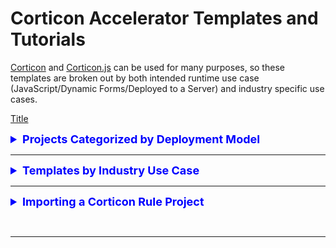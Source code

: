 # Corticon Accelerator Templates and Tutorials

[Corticon](https://www.progress.com/corticon) and [Corticon.js](https://www.progress.com/corticon-js) can be used for many purposes, so these templates are broken out by both intended runtime use case (JavaScript/Dynamic Forms/Deployed to a Server) and industry specific use cases. 

[Title](templates/Calculate-Compound-Interest)
<div class="accordion">

<details>
<summary style=" font-weight: bold; font-size: large; color: 0000ff">Projects Categorized by Deployment Model</summary>

<h2>Classic Templates</h2>

<a href="templates/Calculate-Compound-Interest/README.md">Calculate Compound Interest</a>
  <br><a href="templates/Commission-Calculations/README.md">Commission Calculations</a> 
  <br><a href="templates/Hazardous-Gas/README.md">Hazardous Gas First Order Decay</a> 
  <br><a href="templates/IPv4-Validation/README.md">IPv4 Validation</a> 
  <br><a href="templates/Matchmaking/README.md">Matchmaking</a> 
  <br><a href="templates/Oyster-Harvesting/README.md">Oyster Harvesting</a> 
  <br><a href="templates/Postage-Calculation/README.md">Postage Calculation</a> 
  <br><a href="templates/Sunrise-Sunset-REST-API/README.md">Sunrise Sunset REST API</a> 
  <br><a href="templates/Who-is-Heir-to-throne/README.md">Who will be the heir to the throne</a> 
  <br><a href="templates/Who-Won-The-Race/README.md">Who won the race</a> 
  <br><a href="templates/Working-Days/README.md">Work Scheduling Outside of Weekends and Holidays</a> 
  <br><a href="templates/Pharmaceutical-Dosing/README.md">Pharmaceutical Dosing</a> 
  <br><a href="templates/Iterating-Collections/README.md">Grouping together like-collections of entities</a> 

<h2>Serverless Templates</h2>
  Rule Project templates for use in Corticon.js Studio, and generated into a JavaScript Decision Function 

<a href="templates/Calculate-Compound-Interest/README.md">Calculate Compound Interest</a> 
  <br><a href="templates/Commission-Calculations/README.md">Commission Calculations</a> 
  <br><a href="templates/Hazardous-Gas/README.md">Hazardous Gas First Order Decay</a> 
  <br><a href="templates/IPv4-Validation/README.md">IPv4 Validation</a> 
  <br><a href="templates/Matchmaking/README.md">Matchmaking</a> 
  <br><a href="templates/Who-Won-The-Race/README.md">Who won the race</a> 

<h2>Dynamic Form Templates</h2>
  Rule Project templates for use in Corticon.js Studio, and generated into a JavaScript Decision Function driving client-side dynamic form behavior

<a href="templates/Car-Insurance/README.md">Car Insurance Application</a> 
  <br><a href="templates/Conference-Registration/README.md">Registration for a conference</a> 
  <br><a href="templates/Country-State-City-Selector/README.md">Country State City Selector</a> 
  <br><a href="templates/Diabetes-Risk-Score-(Type-2)/README.md">Type 2 Diabetes Risk</a> 
  <br><a href="templates/Plant-Clinic/README.md">Garden Plant Doctor</a> 
  <br><a href="templates/Select-Vehicle-Model-Make-Year/README.md">Select Vehicle Model based on make, year based on both</a> 
  <br><a href="templates/US-2021-Income-Tax-Calculator/README.md">Calculate Income Tax Bill for 2021</a> 
</details>

<hr>

<details>
<summary style="font-weight: bold; font-size: large; color: 0000ff">Templates by Industry Use Case</summary>

  <h2>Clinical Decision Support</h2>
  *  <a href="templates/Pharmaceutical-Dosing/README.md">Pharmaceutical Dosing</a> 

<h2>Financial Services</h2>
  *  <a href="templates/Calculate-Compound-Interest/README.md">Calculate Compound Interest</a> 
</details>


<hr>

<details>
<summary style=" font-weight: bold; font-size: large; color: 0000ff"> Importing a Corticon Rule Project </summary>

<div align="left">
    
<iframe width="560" height="315" src="https://www.youtube.com/embed/J4Mizdn3cEk" title="YouTube video player" frameborder="0" allow="accelerometer; autoplay; clipboard-write; encrypted-media; gyroscope; picture-in-picture; web-share" allowfullscreen></iframe>
 
 </div>


<br><hr>

</details>


<br><hr>

<!-- <details>
<summary style=" font-weight: bold; font-size: large; color: 0000ff"> Template Matrix </summary>




<br><hr>

</details> -->



<!-- ## Corticon Starter Rule Vocabularies

These are pre-built rule vocabularies, generated from JSON schemas and other data model representations of openly available ontologies. 
 -->



